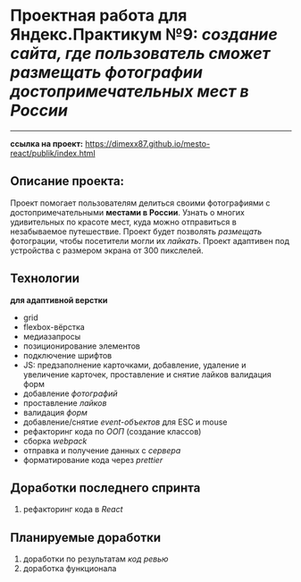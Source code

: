 # Проектная работа для Яндекс.Практикум №9: _создание сайта, где пользователь сможет размещать фотографии достопримечательных мест в России_

---

**ссылка на проект:** https://dimexx87.github.io/mesto-react/publik/index.html

## Описание проекта:

Проект помогает пользователям делиться своими фотографиями с достопримечательными **местами в России**. Узнать о многих удивительных по красоте мест, куда можно отправиться в незабываемое путешествие.
Проект будет позволять _размещать_ фотограции, чтобы посетители могли их _лайкать_.
Проект адаптивен под устройства с размером экрана от 300 пикслелей.

## Технологии

**для адаптивной верстки**

- grid
- flexbox-вёрстка
- медиазапросы
- позиционирование элементов
- подключение шрифтов
- JS: предзаполнение карточками, добавление, удаление и увеличение карточек, проставление и снятие лайков валидация форм
- добавление _фотографий_
- проставление _лайков_
- валидация _форм_
- добавление/снятие _event-объектов_ для ESC и mouse
- рефакторинг кода по _ООП_ (создание классов)
- сборка _webpack_
- отправка и получение данных с _сервера_
- форматирование кода через _prettier_

## Доработки последнего спринта

1. рефакторинг кода в _React_

## Планируемые доработки

1. доработки по результатам _код ревью_
2. доработка функционала
